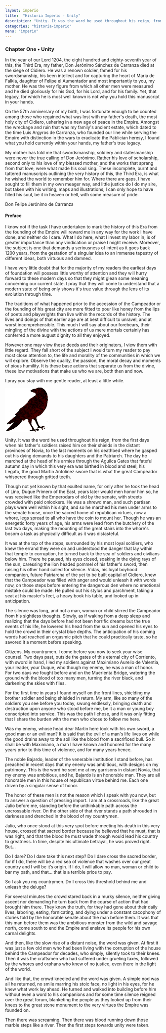 ```yaml
---
layout: imperio
title:  "Historia Imperio - Unity"
description: "Unity. It was the word he used throughout his reign, from the first days when his father's soldiers raised him on their shields in the distant provinces of Novia, to the last moments on his deathbed where he gasped out his dying demands to his daughters and the Patriarch."
categories: "historia-imperio"
menu: "imperio"
---
```

<h3 class="text-center">Chapter One &#8226; Unity</h3>
<aside class="author-note">
<p>In the year of our Lord 1204, the eight hundred and eighty-seventh year of this, the Third Era, my father, Don Jerónimo Sánchez de Carranza died at the siege of Cidiero. He was a renown soldier, famed for his swordsmanship, his keen intellect and for capturing the heart of Maria de Falkia, daughter of Felipe el Aumentador and most importantly to you, my mother. He was the very figure from which all other men were measured and he died gloriously for his God, for his Lord, and for his family. Yet, that legacy, for which he is most well known is not why you hold this manuscript in your hands.</p>

<p>On the 57th anniversary of my birth, I was fortunate enough to be counted among those who regained what was lost with my father's death, the most holy city of Cidiero, ushering in a new age of peace in the Empire. Amongst the wreckage and ruin that was my family's ancient estate, which dated to the time Luis Argyros de Carranza, who founded our line while serving the Empire with distinction in the wars to eradicate the Pablician heresy, I found what you hold currently within your hands, my father's true legacy.</p>

<p>My mother has told me that swordsmanship, soldiery and statesmanship were never the true calling of Don Jerónimo. Rather his love of scholarship, second only to his love of my blessed mother, and the works that sprang from that love, were what made his soul sing. These incomplete, burnt and tattered manuscripts outlining the very history of this, the Third Era, is what he wished the world to remember him for. Where there are gaps, I have sought to fill them in my own meager way, and little justice do I do my sire, but taken with his writing, maps and illustrations, I can only hope to have filled his soul, be it in heaven or hell, with some measure of pride.</p>

<p class="text-right">Don Felipe Jerónimo de Carranza</p>
</aside>
<h4>Preface</h4>
<p class="first">I know not if the task I have undertaken to mark the history of this Era from the founding of the Empire will reward me in any way for the work I have done, and neither do I care. What I do here, what I invest my labor in, is of greater importance than any vindication or praise I might receive. Moreover, the subject is one that demands a seriousness of intent as it goes back 1200 years, from the gestation of a singular idea to an immense tapestry of different ideas, both virtuous and damned.</p>
 
<p>I have very little doubt that for the majority of my readers the earliest days of foundation will possess little worthy of attention and they will hurry forward to these modern days so that they might glean some meaning concerning our current state. I pray that they will come to understand that a modern state of being only shows it's true value through the lens of its evolution through time.</p>
 
<p>The traditions of what happened prior to the accession of the Campeador or the founding of his great city are more fitted to pour like honey from the lips of poets and playwrights than live within the records of the history. The lives and doings of that earlier age are at best difficult to unravel, and at worst incomprehensible. This much I will say about our forebears, their mingling of the divine with the actions of us mere mortals certainly has conferred a more august dignity to all they enjoyed.</p>
 
<p>However one may view these deeds and their originators, I view them with little regard. They fall short of the subject I would turn my reader to pay most close attention to, the life and morality of the communities in which we will explore. Observe the quality, the passion, the moral decay and moments of pious humility. It is these base actions that separate us from the divine, these low motivations that make us who we are, both then and now.</p>
 
<p>I pray you stay with me gentle reader, at least a little while.</p>

<img src="/img/imperio/raven.png" alt="Chapter Icon" class="chapter-icon" />

<p>Unity. It was the word he used throughout his reign, from the first days when his father's soldiers raised him on their shields in the distant provinces of Novia, to the last moments on his deathbed where he gasped out his dying demands to his daughters and the Patriarch. The day he marched at the head of his armies through the Aguilca Gates that fateful autumn day in which this very era was birthed in blood and steel, his Legato, the good Martin Antolinez swore that is what the great Campeador whispered through gritted teeth.</p>
<p>Though not yet known by that exulted name, for only after he took the head of Lino, Duque Primero of the East, years later would men honor him so, he was received like the Emperodars of old by the senate, with streets crowded with paid onlookers. He was a shrewd man, and such partisan plays were well within his sight, and so he marched his men under arms to the senate house, once the sacred home of republican virtues, now a whore, legs spread to all who have the coin to mount her. Though he was an energetic forty years of age, his arms were lead from the butchery of the last two days, making the mounting of the great stairs into the whore's bosom a task as physically difficult as it was distasteful.</p>
<p>It was at the top of the steps, surrounded by his most loyal soldiers, who knew the errand they were on and understood the danger that lay within that temple to corruption, he turned back to the sea of soldiers and civilians below him. There he paused, his eyes closed, soaking in the dying rays of the sun, caressing the lion headed pommel of his father's sword, then raising his other hand called for silence. Vidas, his loyal boyhood companion, future Patriarcha of the yet to be built capital of Cidiero, knew that the Campeador was filled with anger and would unleash it with words now, on those steps before entering the dangerous den where no emotional mistake could be made. He pulled out his stylus and parchment, taking a seat at his master's feet, a heavy book his table, and looked up in anticipation.</p>
<p>The silence was long, and not a man, woman or child stirred the Campeador from his sightless thoughts. Slowly, as if waking from a deep sleep and realizing that the days before had not been horrific dreams but the true events of his life, he lowered his head from the sun and opened his eyes to hold the crowd in their crystal blue depths. The anticipation of his coming words had reached an orgasmic pitch that he could practically taste, so he savored it a moment before speaking.</p>
<aside>
<p class="call-out">Citizens. My countrymen. I come before you now to seek your wise counsel. Two days past, outside the gates of this eternal city of Corriento, with sword in hand, I led my soldiers against Maximiano Aurelio de Valentia, your leader, your Duque, who though my enemy, he was a man of honor. For two days we fought before and on the Muerlenta Bridge, watering the ground with the blood of too many men, turning the river black, and darkening the skies with flies.</p>
<p class="call-out">For the first time in years I found myself on the front lines, shielding my brother soldier and being shielded in return. My arm, like so many of the soldiers you see before you today, swung endlessly, bringing death and destruction upon anyone who stood before me, be it a man or young boy conscripted into service. This was the path I chose, and it was only fitting that I share the burden with the men who chose to follow me here.</p>
<p class="call-out">Was my enemy, whose head dear Martin here took with his own sword, a good man or an evil man? It is said that the evil of a man's life lives on while the good drains away to the soil like the blood from a sacrificed bull. So it shall be with Maximiano, a man I have known and honored for the many years prior to this time of violence, and for many years hence.</p>
<p class="call-out">The noble Bajardo, leader of the venerable institution I stand before, has preached in recent days that my enemy was ambitious, with designs on my patrimony. This is the word he sent me at my garrisons in distant Novia, that my enemy was ambitious, and he, Bajardo is an honorable man. They are all honorable men in this house of republican virtue behind me. Each one driven by a singular sense of honor.</p>
<p class="call-out">The honor of these men is not the reason which I speak with you now, but to answer a question of pressing import. I am at a crossroads, like the great Julio before me, standing before the unthinkable path across the uncrossable river. On the other side of that river stands a path shrouded in darkness and drenched in the blood of my countrymen.</p>
<p class="call-out">Julio, who once stood at this very spot before meeting his death in this very house, crossed that sacred border because he believed that he must, that is was right, and that the blood he must wade through would lead his country to greatness. In time, despite his ultimate betrayal, he was proved right. But…</p>
<p class="call-out">Do I dare? Do I dare take this next step? Do I dare cross the sacred border, for if I do, there will be a red sea of violence that washes over our great country and I will be it’s origin. If I do, I will allow no man, woman or child to bar my path, and that… that is a terrible price to pay.</p>
<p class="call-out">So I ask you my countrymen. Do I cross this threshold behind me and unleash the deluge?</p>
</aside>
<p>For several minutes the crowd stared back in a murky silence, neither giving ascent nor demanding he turn back from the course of action that had brought him there. They knew the truth, for they had gone about their daily lives, laboring, eating, fornicating, and dying under a constant cacophony of stories told by the honorable senate about the man before them. It was that this man before them was the ambitious monster from the wild and savage north, come south to end the Empire and enslave its people for his own carnal delights.</p>
<p>And then, like the slow rise of a distant noise, the word was given. At first it was just a few old men who had been living with the corruption of the house behind the Campeador for decades, who simply, silently took to their knees. Then it was the craftsmen who had suffered under grueling taxes, followed by the whores and orphans who knew of no justice, even there in the light of the world.</p>
<p>And like that, the crowd kneeled and the word was given. A simple nod was all he returned, no smile marring his stoic face, no light in his eyes, for he knew what work lay ahead. He turned and walked into building before him without even a word to his companions and for some time silence reigned over the great forum, blanketing the people as they looked up from their knees to the great stone monument to the very virtues the Empire was founded on.</p>
<p>Then there was screaming. Then there was blood running down those marble steps like a river. Then the first steps towards unity were taken.</p>